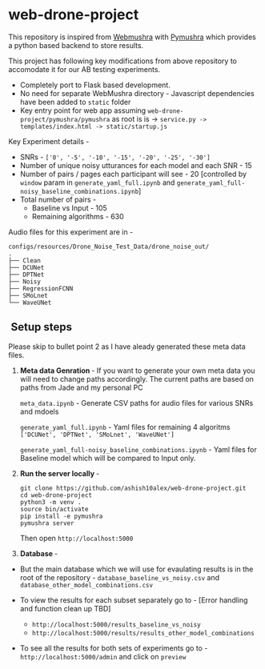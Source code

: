 # web-drone-project
This repository is inspired from [Webmushra](https://github.com/audiolabs/webMUSHRA) with [Pymushra](https://github.com/nils-werner/pymushra) which provides a python based backend to store results. 

This project has following key modifications from above repository to accomodate it for our AB testing experiments. 
 * Completely port to Flask based development. 
 * No need for separate WebMushra directory -  Javascript dependencies have been added to `static` folder
 * Key entry point for web app assuming `web-drone-project/pymushra/pymushra` as root is  is -> `service.py -> templates/index.html -> static/startup.js` 

Key Experiment details - 
* SNRs - `['0', '-5', '-10', '-15', '-20', '-25', '-30']`
* Number of unique noisy utturances for each model and each SNR - 15
* Number of pairs / pages each participant will see - 20 [controlled by `window` param in `generate_yaml_full.ipynb` and `generate_yaml_full-noisy_baseline_combinations.ipynb`]
* Total number of pairs - 
    * Baseline vs Input  - 105
    * Remaining algorithms - 630


 
 Audio files for this experiment are in  -
 ```
 configs/resources/Drone_Noise_Test_Data/drone_noise_out/
.
├── Clean
├── DCUNet
├── DPTNet
├── Noisy
├── RegressionFCNN
├── SMoLnet
└── WaveUNet
 ```

##  Setup steps

Please skip to bullet point 2 as I have aleady generated these meta data files. 


1. <b> Meta data Genration </b> - 
    If you want to generate your own meta data you will need to change paths accordingly. The current paths are based on paths from Jade and my personal PC

    `meta_data.ipynb` - Generate CSV paths for audio files for various SNRs and mdoels



    `generate_yaml_full.ipynb` - Yaml files for remaining 4 algoritms `['DCUNet', 'DPTNet', 'SMoLnet', 'WaveUNet']` 

    `generate_yaml_full-noisy_baseline_combinations.ipynb` - Yaml files for Baseline model which will be compared to Input only. 

    
        
2. <b>Run the server locally </b> - 

    ```
    git clone https://github.com/ashish10alex/web-drone-project.git
    cd web-drone-project
    python3 -m venv .
    source bin/activate
    pip install -e pymushra
    pymushra server 

    ```
    Then open `http://localhost:5000`

3. <b> Database </b> - 

* But the main database which we will use for evaulating results is in the root of the repository -  `database_baseline_vs_noisy.csv` and `database_other_model_combinations.csv`

* To view the results for each subset separately go to - [Error handling and function clean up TBD]
   * `http://localhost:5000/results_baseline_vs_noisy` 
   * `http://localhost:5000/results/results_other_model_combinations` 
 

*  To see all the results for both sets of experiments go to -  `http://localhost:5000/admin` and click on `preview`




